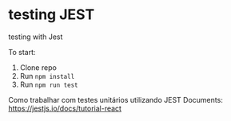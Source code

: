 # testing JEST
testing with Jest

To start:
1. Clone repo
2. Run `npm install`
3. Run `npm run test`

Como trabalhar com testes unitários utilizando JEST
Documents: https://jestjs.io/docs/tutorial-react
